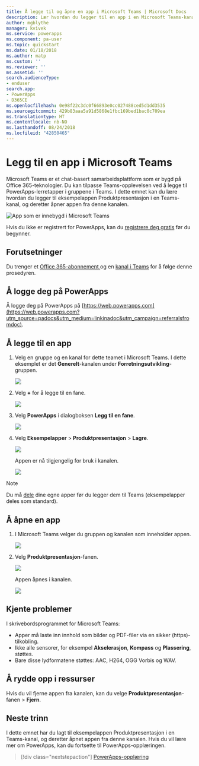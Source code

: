 ```yaml
---
title: Å legge til og åpne en app i Microsoft Teams | Microsoft Docs
description: Lær hvordan du legger til en app i en Microsoft Teams-kanal, slik at personer du har delt appen med, kan åpne den i denne kanalen.
author: mgblythe
manager: kvivek
ms.service: powerapps
ms.component: pa-user
ms.topic: quickstart
ms.date: 01/18/2018
ms.author: matp
ms.custom: ''
ms.reviewer: ''
ms.assetid: ''
search.audienceType:
- enduser
search.app:
- PowerApps
- D365CE
ms.openlocfilehash: 0e98f22c3dc0f66893e0cc027488ced5d1dd3535
ms.sourcegitcommit: 429b83aaa5a91d5868e1fbc169bed1bac0c709ea
ms.translationtype: HT
ms.contentlocale: nb-NO
ms.lasthandoff: 08/24/2018
ms.locfileid: "42850465"
---
```

# <a name="add-an-app-to-microsoft-teams"></a>Legg til en app i Microsoft Teams

Microsoft Teams er et chat-basert samarbeidsplattform som er bygd på Office 365-teknologier. Du kan tilpasse Teams-opplevelsen ved å legge til PowerApps-lerretapper i gruppene i Teams. I dette emnet kan du lære hvordan du legger til eksempelappen Produktpresentasjon i en Teams-kanal, og deretter åpner appen fra denne kanalen. 

![App som er innebygd i Microsoft Teams](./media/open-app-embedded-in-teams/embedded-app.png)

Hvis du ikke er registrert for PowerApps, kan du [registrere deg gratis](https://web.powerapps.com/signup?redirect=marketing&email=) før du begynner.

## <a name="prerequisites"></a>Forutsetninger

Du trenger et [Office 365-abonnement ](https://signup.microsoft.com/Signup?OfferId=467eab54-127b-42d3-b046-3844b860bebf&dl=O365_BUSINESS_PREMIUM&ali=1) og en [kanal i Teams](https://www.youtube.com/watch?v=he2f1quaR7M) for å følge denne prosedyren.

## <a name="sign-in-to-powerapps"></a>Å logge deg på PowerApps

Å logge deg på PowerApps på [https://web.powerapps.com](https://web.powerapps.com?utm_source=padocs&utm_medium=linkinadoc&utm_campaign=referralsfromdoc).

## <a name="add-an-app"></a>Å legge til en app

1. Velg en gruppe og en kanal for dette teamet i Microsoft Teams. I dette eksemplet er det **Generelt**-kanalen under **Forretningsutvikling**-gruppen.

    ![](./media/open-app-embedded-in-teams/teams-select-channel.png)

2. Velg **+** for å legge til en fane.

    ![](./media/open-app-embedded-in-teams/teams-add-tab.png)

3. Velg **PowerApps** i dialogboksen **Legg til en fane**.

    ![](./media/open-app-embedded-in-teams/add-a-tab.png)

4. Velg **Eksempelapper** > **Produktpresentasjon** > **Lagre**.

    ![](./media/open-app-embedded-in-teams/select-an-app.png)

    Appen er nå tilgjengelig for bruk i kanalen.

    ![](./media/open-app-embedded-in-teams/app-in-channel.png)

> [!NOTE]
> Du må [dele](../maker/canvas-apps/share-app.md) dine egne apper før du legger dem til Teams (eksempelapper deles som standard).

## <a name="open-an-app"></a>Å åpne en app

1. I Microsoft Teams velger du gruppen og kanalen som inneholder appen.

    ![](./media/open-app-embedded-in-teams/teams-select-channel.png)

2. Velg **Produktpresentasjon**-fanen.

    ![](./media/open-app-embedded-in-teams/open-tab.png)

    Appen åpnes i kanalen.

    ![](./media/open-app-embedded-in-teams/app-in-channel.png)

## <a name="known-issues"></a>Kjente problemer

I skrivebordsprogrammet for Microsoft Teams:

* Apper må laste inn innhold som bilder og PDF-filer via en sikker (https)-tilkobling.
* Ikke alle sensorer, for eksempel **Akselerasjon**, **Kompass** og **Plassering**, støttes.
* Bare disse lydformatene støttes: AAC, H264, OGG Vorbis og WAV.

## <a name="clean-up-resources"></a>Å rydde opp i ressurser

Hvis du vil fjerne appen fra kanalen, kan du velge **Produktpresentasjon**-fanen > **Fjern**.

## <a name="next-steps"></a>Neste trinn

I dette emnet har du lagt til eksempelappen Produktpresentasjon i en Teams-kanal, og deretter åpnet appen fra denne kanalen. Hvis du vil lære mer om PowerApps, kan du fortsette til PowerApps-opplæringen.

> [!div class="nextstepaction"]
> [PowerApps-opplæring](../maker/canvas-apps/get-started-create-from-blank.md)
